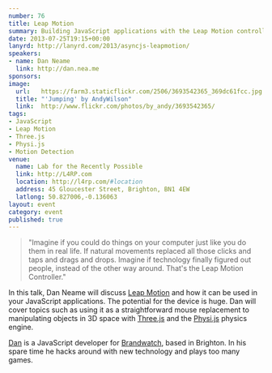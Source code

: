 ```yaml
---
number: 76
title: Leap Motion
summary: Building JavaScript applications with the Leap Motion controller
date: 2013-07-25T19:15+00:00
lanyrd: http://lanyrd.com/2013/asyncjs-leapmotion/
speakers:
- name: Dan Neame
  link: http://dan.nea.me
sponsors:
image:
  url:   https://farm3.staticflickr.com/2506/3693542365_369dc61fcc.jpg
  title: "'Jumping' by AndyWilson"
  link:  http://www.flickr.com/photos/by_andy/3693542365/
tags:
- JavaScript
- Leap Motion
- Three.js
- Physi.js
- Motion Detection
venue:
  name: Lab for the Recently Possible
  link: http://L4RP.com
  location: http://l4rp.com/#location
  address: 45 Gloucester Street, Brighton, BN1 4EW
  latlong: 50.827006,-0.136063
layout: event
category: event
published: true
---
```


> "Imagine if you could do things on your computer just like you do them in real life. If natural movements replaced all those clicks and taps and drags and drops. Imagine if technology finally figured out people, instead of the other way around. That's the Leap Motion Controller."

In this talk, Dan Neame will discuss [Leap Motion][leap] and how it can be used in your JavaScript applications. The potential for the device is huge. Dan will cover topics such as using it as a straightforward mouse replacement to manipulating objects in 3D space with [Three.js][three] and the [Physi.js][physi] physics engine.

[Dan][dan] is a JavaScript developer for [Brandwatch][brandwatch], based in Brighton. In his spare time he hacks around with new technology and plays too many games.

[leap]: https://www.leapmotion.com/product
[dan]: http://dan.nea.me
[brandwatch]: http://www.brandwatch.com
[three]: http://threejs.org
[physi]: http://chandlerprall.github.io/Physijs/
